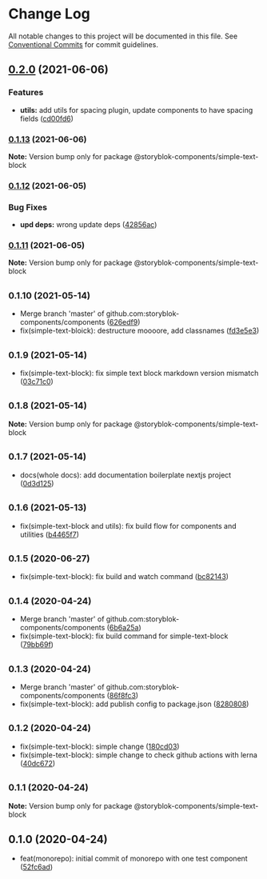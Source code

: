 # Change Log

All notable changes to this project will be documented in this file.
See [Conventional Commits](https://conventionalcommits.org) for commit guidelines.

## [0.2.0](https://github.com/storyblok-components/components/compare/@storyblok-components/simple-text-block@0.1.13...@storyblok-components/simple-text-block@0.2.0) (2021-06-06)


### Features

* **utils:** add utils for spacing plugin, update components to have spacing fields ([cd00fd6](https://github.com/storyblok-components/components/commit/cd00fd6837d5b6947c4eaea85a80d21a9321978d))



### [0.1.13](https://github.com/storyblok-components/components/compare/@storyblok-components/simple-text-block@0.1.12...@storyblok-components/simple-text-block@0.1.13) (2021-06-06)

**Note:** Version bump only for package @storyblok-components/simple-text-block





### [0.1.12](https://github.com/storyblok-components/components/compare/@storyblok-components/simple-text-block@0.1.11...@storyblok-components/simple-text-block@0.1.12) (2021-06-05)


### Bug Fixes

* **upd deps:** wrong update deps ([42856ac](https://github.com/storyblok-components/components/commit/42856ac4bff241fd889b955b390bb6788060bb45))



### [0.1.11](https://github.com/storyblok-components/components/compare/@storyblok-components/simple-text-block@0.1.10...@storyblok-components/simple-text-block@0.1.11) (2021-06-05)

**Note:** Version bump only for package @storyblok-components/simple-text-block





## <small>0.1.10 (2021-05-14)</small>

* Merge branch 'master' of github.com:storyblok-components/components ([626edf9](https://github.com/storyblok-components/components/commit/626edf9))
* fix(simple-text-bloick): destructure moooore, add classnames ([fd3e5e3](https://github.com/storyblok-components/components/commit/fd3e5e3))





## <small>0.1.9 (2021-05-14)</small>

* fix(simple-text-block): fix simple text block markdown version mismatch ([03c71c0](https://github.com/storyblok-components/components/commit/03c71c0))





## <small>0.1.8 (2021-05-14)</small>

**Note:** Version bump only for package @storyblok-components/simple-text-block





## <small>0.1.7 (2021-05-14)</small>

* docs(whole docs): add documentation boilerplate nextjs project ([0d3d125](https://github.com/storyblok-components/components/commit/0d3d125))





## <small>0.1.6 (2021-05-13)</small>

* fix(simple-text-block and utils): fix build flow for components and utilities ([b4465f7](https://github.com/storyblok-components/components/commit/b4465f7))





## <small>0.1.5 (2020-06-27)</small>

* fix(simple-text-block): fix build and watch command ([bc82143](https://github.com/storyblok-components/components/commit/bc82143))





## <small>0.1.4 (2020-04-24)</small>

* Merge branch 'master' of github.com:storyblok-components/components ([6b6a25a](https://github.com/storyblok-components/components/commit/6b6a25a))
* fix(simple-text-block): fix build command for simple-text-block ([79bb69f](https://github.com/storyblok-components/components/commit/79bb69f))





## <small>0.1.3 (2020-04-24)</small>

* Merge branch 'master' of github.com:storyblok-components/components ([86f8fc3](https://github.com/storyblok-components/components/commit/86f8fc3))
* fix(simple-text-block): add publish config to package.json ([8280808](https://github.com/storyblok-components/components/commit/8280808))





## <small>0.1.2 (2020-04-24)</small>

* fix(simple-text-block): simple change ([180cd03](https://github.com/storyblok-components/components/commit/180cd03))
* fix(simple-text-block): simple change to check github actions with lerna ([40dc672](https://github.com/storyblok-components/components/commit/40dc672))





## <small>0.1.1 (2020-04-24)</small>

**Note:** Version bump only for package @storyblok-components/simple-text-block





## 0.1.0 (2020-04-24)

* feat(monorepo): initial commit of monorepo with one test component ([52fc6ad](https://github.com/storyblok-components/components/commit/52fc6ad))

